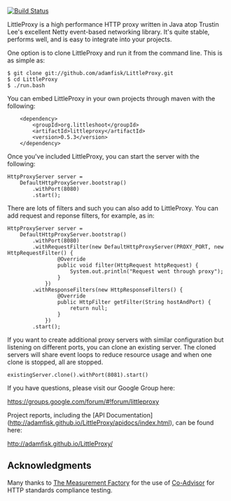 [![Build Status](https://travis-ci.org/adamfisk/LittleProxy.png?branch=master)](https://travis-ci.org/adamfisk/LittleProxy)

LittleProxy is a high performance HTTP proxy written in Java atop Trustin Lee's excellent Netty event-based networking library. It's quite stable, performs well, and is easy to integrate into your projects. 

One option is to clone LittleProxy and run it from the command line. This is as simple as:

```
$ git clone git://github.com/adamfisk/LittleProxy.git
$ cd LittleProxy
$ ./run.bash
```

You can embed LittleProxy in your own projects through maven with the following:

```
    <dependency>
        <groupId>org.littleshoot</groupId>
        <artifactId>littleproxy</artifactId>
        <version>0.5.3</version>
    </dependency>
```

Once you've included LittleProxy, you can start the server with the following:

```
HttpProxyServer server =
    DefaultHttpProxyServer.bootstrap()
        .withPort(8080)
        .start();
```

There are lots of filters and such you can also add to LittleProxy. You can add request and reponse filters, for example, as in:

```
HttpProxyServer server =
    DefaultHttpProxyServer.bootstrap()
        .withPort(8080)
        .withRequestFilter(new DefaultHttpProxyServer(PROXY_PORT, new HttpRequestFilter() {
                @Override
                public void filter(HttpRequest httpRequest) {
                    System.out.println("Request went through proxy");
                }
            })
        .withResponseFilters(new HttpResponseFilters() {
                @Override
                public HttpFilter getFilter(String hostAndPort) {
                    return null;
                }
            })
        .start();
```                

If you want to create additional proxy servers with similar configuration but
listening on different ports, you can clone an existing server.  The cloned
servers will share event loops to reduce resource usage and when one clone is
stopped, all are stopped.

```
existingServer.clone().withPort(8081).start()
```

If you have questions, please visit our Google Group here:

https://groups.google.com/forum/#!forum/littleproxy

Project reports, including the [API Documentation]
(http://adamfisk.github.io/LittleProxy/apidocs/index.html), can be found here:

http://adamfisk.github.io/LittleProxy/

Acknowledgments
---------------

Many thanks to [The Measurement Factory](http://www.measurement-factory.com/) for the
use of [Co-Advisor](http://coad.measurement-factory.com/) for HTTP standards
compliance testing. 

